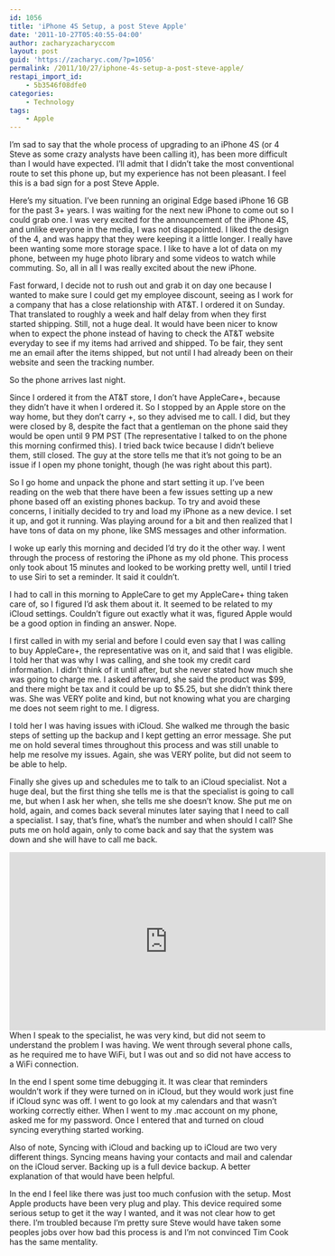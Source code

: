 ```yaml
---
id: 1056
title: 'iPhone 4S Setup, a post Steve Apple'
date: '2011-10-27T05:40:55-04:00'
author: zacharyzacharyccom
layout: post
guid: 'https://zacharyc.com/?p=1056'
permalink: /2011/10/27/iphone-4s-setup-a-post-steve-apple/
restapi_import_id:
    - 5b3546f08dfe0
categories:
    - Technology
tags:
    - Apple
---
```


I’m sad to say that the whole process of upgrading to an iPhone 4S (or 4 Steve as some crazy analysts have been calling it), has been more difficult than I would have expected. I’ll admit that I didn’t take the most conventional route to set this phone up, but my experience has not been pleasant. I feel this is a bad sign for a post Steve Apple.

Here’s my situation. I’ve been running an original Edge based iPhone 16 GB for the past 3+ years. I was waiting for the next new iPhone to come out so I could grab one. I was very excited for the announcement of the iPhone 4S, and unlike everyone in the media, I was not disappointed. I liked the design of the 4, and was happy that they were keeping it a little longer. I really have been wanting some more storage space. I like to have a lot of data on my phone, between my huge photo library and some videos to watch while commuting. So, all in all I was really excited about the new iPhone.

Fast forward, I decide not to rush out and grab it on day one because I wanted to make sure I could get my employee discount, seeing as I work for a company that has a close relationship with AT&amp;T. I ordered it on Sunday. That translated to roughly a week and half delay from when they first started shipping. Still, not a huge deal. It would have been nicer to know when to expect the phone instead of having to check the AT&amp;T website everyday to see if my items had arrived and shipped. To be fair, they sent me an email after the items shipped, but not until I had already been on their website and seen the tracking number.

So the phone arrives last night.

Since I ordered it from the AT&amp;T store, I don’t have AppleCare+, because they didn’t have it when I ordered it. So I stopped by an Apple store on the way home, but they don’t carry +, so they advised me to call. I did, but they were closed by 8, despite the fact that a gentleman on the phone said they would be open until 9 PM PST (The representative I talked to on the phone this morning confirmed this). I tried back twice because I didn’t believe them, still closed. The guy at the store tells me that it’s not going to be an issue if I open my phone tonight, though (he was right about this part).

So I go home and unpack the phone and start setting it up. I’ve been reading on the web that there have been a few issues setting up a new phone based off an existing phones backup. To try and avoid these concerns, I initially decided to try and load my iPhone as a new device. I set it up, and got it running. Was playing around for a bit and then realized that I have tons of data on my phone, like SMS messages and other information.

I woke up early this morning and decided I’d try do it the other way. I went through the process of restoring the iPhone as my old phone. This process only took about 15 minutes and looked to be working pretty well, until I tried to use Siri to set a reminder. It said it couldn’t.

I had to call in this morning to AppleCare to get my AppleCare+ thing taken care of, so I figured I’d ask them about it. It seemed to be related to my iCloud settings. Couldn’t figure out exactly what it was, figured Apple would be a good option in finding an answer. Nope.

I first called in with my serial and before I could even say that I was calling to buy AppleCare+, the representative was on it, and said that I was eligible. I told her that was why I was calling, and she took my credit card information. I didn’t think of it until after, but she never stated how much she was going to charge me. I asked afterward, she said the product was $99, and there might be tax and it could be up to $5.25, but she didn’t think there was. She was VERY polite and kind, but not knowing what you are charging me does not seem right to me. I digress.

I told her I was having issues with iCloud. She walked me through the basic steps of setting up the backup and I kept getting an error message. She put me on hold several times throughout this process and was still unable to help me resolve my issues. Again, she was VERY polite, but did not seem to be able to help.

Finally she gives up and schedules me to talk to an iCloud specialist. Not a huge deal, but the first thing she tells me is that the specialist is going to call me, but when I ask her when, she tells me she doesn’t know. She put me on hold, again, and comes back several minutes later saying that I need to call a specialist. I say, that’s fine, what’s the number and when should I call? She puts me on hold again, only to come back and say that the system was down and she will have to call me back.

<div class="jetpack-video-wrapper"><span class="embed-youtube" style="text-align:center; display: block;"><iframe allowfullscreen="true" class="youtube-player" height="315" sandbox="allow-scripts allow-same-origin allow-popups allow-presentation" src="https://www.youtube.com/embed/8BDdcDTzXkE?version=3&rel=1&showsearch=0&showinfo=1&iv_load_policy=1&fs=1&hl=en-US&autohide=2&wmode=transparent" style="border:0;" width="560"></iframe></span></div>When I speak to the specialist, he was very kind, but did not seem to understand the problem I was having. We went through several phone calls, as he required me to have WiFi, but I was out and so did not have access to a WiFi connection.

In the end I spent some time debugging it. It was clear that reminders wouldn’t work if they were turned on in iCloud, but they would work just fine if iCloud sync was off. I went to go look at my calendars and that wasn’t working correctly either. When I went to my .mac account on my phone, asked me for my password. Once I entered that and turned on cloud syncing everything started working.

Also of note, Syncing with iCloud and backing up to iCloud are two very different things. Syncing means having your contacts and mail and calendar on the iCloud server. Backing up is a full device backup. A better explanation of that would have been helpful.

In the end I feel like there was just too much confusion with the setup. Most Apple products have been very plug and play. This device required some serious setup to get it the way I wanted, and it was not clear how to get there. I’m troubled because I’m pretty sure Steve would have taken some peoples jobs over how bad this process is and I’m not convinced Tim Cook has the same mentality.